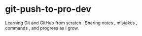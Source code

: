 # git-push-to-pro-dev
Learning Git and GitHub from scratch . Sharing notes , mistakes , commands , and progress as I grow.  
